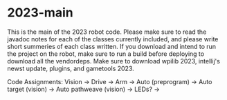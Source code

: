 # 2023-main
 This is the main of the 2023 robot code. Please make sure to read the javadoc notes 
 for each of the classes currently included, and please write short summeries of each 
 class written. If you download and intend to run the project on the robot, make sure
 to run a build before deploying to download all the vendordeps. Make sure to download
 wpilib 2023, intellij's newst update, plugins, and gametools 2023.

 Code Assignments:
 Vision ->
 Drive ->
 Arm ->
 Auto (preprogram) ->
 Auto target (vision) ->
 Auto pathweave (vision) ->
 LEDs? ->
